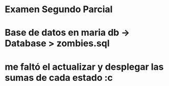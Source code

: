 # Examen Segundo Parcial

# Base de datos en maria db -> Database > zombies.sql
# me faltó el actualizar y desplegar las sumas de cada estado :c
